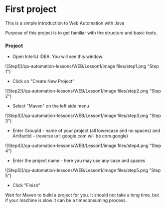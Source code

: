 # First project

This is a simple introduction to Web Automation with Java

Purpose of this project is to get familiar with the structure and basic tests.

### Project

  -  Open IntelliJ IDEA. You will see this window. 

![Step1](/qa-automation-lessons/WEB/Lesson1/image files/step1.png "Step 1")

  -  Click on "Create New Project"

![Step2](/qa-automation-lessons/WEB/Lesson1/image files/step2.png "Step 2")

  -  Select "Maven" on the left side menu

![Step3](/qa-automation-lessons/WEB/Lesson1/image files/step3.png "Step 3")

  -  Enter GroupId - name of your project (all lowercase and no spaces) and ArtifactId - (reverse url: google.com will be com.google)

![Step4](/qa-automation-lessons/WEB/Lesson1/image files/step4.png "Step 4")

  -  Enter the project name - here you may use any case and spaces

![Step5](/qa-automation-lessons/WEB/Lesson1/image files/step5.png "Step 5")

  -  Click "Finish"


Wait for Maven to build a project for you. It should not take a long time, but if your machine is slow it can be a timeconsuming process.